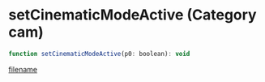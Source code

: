 # setCinematicModeActive (Category cam)

```js
function setCinematicModeActive(p0: boolean): void
```

[filename](setCinematicModeActive_m.md ':include')